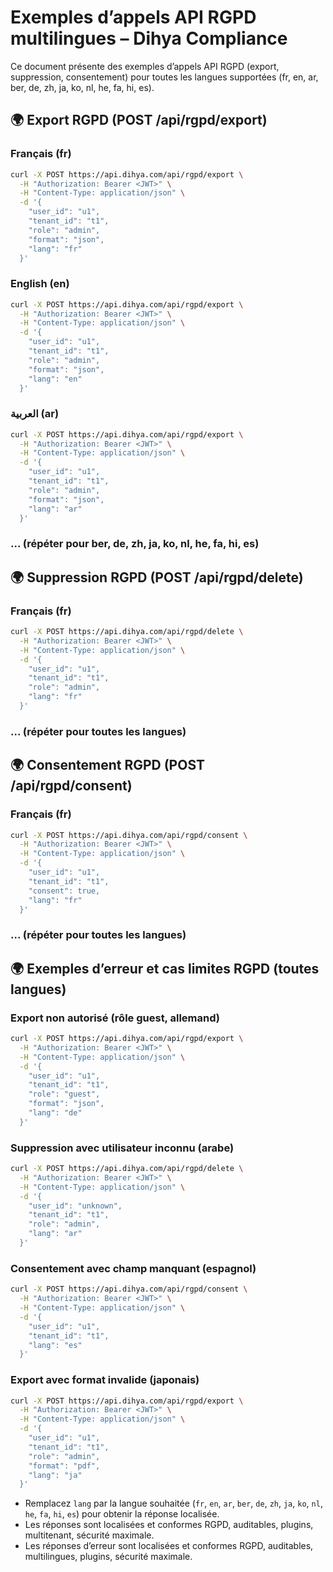 # Exemples d’appels API RGPD multilingues – Dihya Compliance

Ce document présente des exemples d’appels API RGPD (export, suppression, consentement) pour toutes les langues supportées (fr, en, ar, ber, de, zh, ja, ko, nl, he, fa, hi, es).

## 🌍 Export RGPD (POST /api/rgpd/export)

### Français (fr)
```bash
curl -X POST https://api.dihya.com/api/rgpd/export \
  -H "Authorization: Bearer <JWT>" \
  -H "Content-Type: application/json" \
  -d '{
    "user_id": "u1",
    "tenant_id": "t1",
    "role": "admin",
    "format": "json",
    "lang": "fr"
  }'
```

### English (en)
```bash
curl -X POST https://api.dihya.com/api/rgpd/export \
  -H "Authorization: Bearer <JWT>" \
  -H "Content-Type: application/json" \
  -d '{
    "user_id": "u1",
    "tenant_id": "t1",
    "role": "admin",
    "format": "json",
    "lang": "en"
  }'
```

### العربية (ar)
```bash
curl -X POST https://api.dihya.com/api/rgpd/export \
  -H "Authorization: Bearer <JWT>" \
  -H "Content-Type: application/json" \
  -d '{
    "user_id": "u1",
    "tenant_id": "t1",
    "role": "admin",
    "format": "json",
    "lang": "ar"
  }'
```

### ... (répéter pour ber, de, zh, ja, ko, nl, he, fa, hi, es)

## 🌍 Suppression RGPD (POST /api/rgpd/delete)

### Français (fr)
```bash
curl -X POST https://api.dihya.com/api/rgpd/delete \
  -H "Authorization: Bearer <JWT>" \
  -H "Content-Type: application/json" \
  -d '{
    "user_id": "u1",
    "tenant_id": "t1",
    "role": "admin",
    "lang": "fr"
  }'
```

### ... (répéter pour toutes les langues)

## 🌍 Consentement RGPD (POST /api/rgpd/consent)

### Français (fr)
```bash
curl -X POST https://api.dihya.com/api/rgpd/consent \
  -H "Authorization: Bearer <JWT>" \
  -H "Content-Type: application/json" \
  -d '{
    "user_id": "u1",
    "tenant_id": "t1",
    "consent": true,
    "lang": "fr"
  }'
```

### ... (répéter pour toutes les langues)

## 🌍 Exemples d’erreur et cas limites RGPD (toutes langues)

### Export non autorisé (rôle guest, allemand)
```bash
curl -X POST https://api.dihya.com/api/rgpd/export \
  -H "Authorization: Bearer <JWT>" \
  -H "Content-Type: application/json" \
  -d '{
    "user_id": "u1",
    "tenant_id": "t1",
    "role": "guest",
    "format": "json",
    "lang": "de"
  }'
```

### Suppression avec utilisateur inconnu (arabe)
```bash
curl -X POST https://api.dihya.com/api/rgpd/delete \
  -H "Authorization: Bearer <JWT>" \
  -H "Content-Type: application/json" \
  -d '{
    "user_id": "unknown",
    "tenant_id": "t1",
    "role": "admin",
    "lang": "ar"
  }'
```

### Consentement avec champ manquant (espagnol)
```bash
curl -X POST https://api.dihya.com/api/rgpd/consent \
  -H "Authorization: Bearer <JWT>" \
  -H "Content-Type: application/json" \
  -d '{
    "user_id": "u1",
    "tenant_id": "t1",
    "lang": "es"
  }'
```

### Export avec format invalide (japonais)
```bash
curl -X POST https://api.dihya.com/api/rgpd/export \
  -H "Authorization: Bearer <JWT>" \
  -H "Content-Type: application/json" \
  -d '{
    "user_id": "u1",
    "tenant_id": "t1",
    "role": "admin",
    "format": "pdf",
    "lang": "ja"
  }'
```

- Remplacez `lang` par la langue souhaitée (`fr`, `en`, `ar`, `ber`, `de`, `zh`, `ja`, `ko`, `nl`, `he`, `fa`, `hi`, `es`) pour obtenir la réponse localisée.
- Les réponses sont localisées et conformes RGPD, auditables, plugins, multitenant, sécurité maximale.
- Les réponses d’erreur sont localisées et conformes RGPD, auditables, multilingues, plugins, sécurité maximale.
